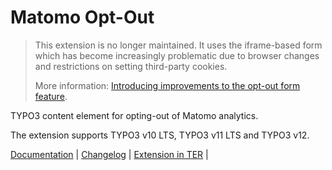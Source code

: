 # Matomo Opt-Out

> This extension is no longer maintained. It uses the iframe-based form
> which has become increasingly problematic due to browser changes and
> restrictions on setting third-party cookies.
>
> More information:
> [Introducing improvements to the opt-out form feature](https://matomo.org/blog/2022/09/improvements-to-matomo-opt-out-form-feature/).

TYPO3 content element for opting-out of Matomo analytics.

The extension supports TYPO3 v10 LTS, TYPO3 v11 LTS and TYPO3 v12.

[Documentation](https://docs.typo3.org/p/brotkrueml/typo3-matomo-optout/main/en-us/) |
[Changelog](https://github.com/brotkrueml/typo3-matomo-optout/blob/master/CHANGELOG.md) |
[Extension in TER](https://extensions.typo3.org/extension/matomo_optout/) |
